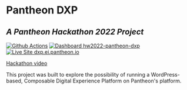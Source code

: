 # Pantheon DXP

## _A Pantheon Hackathon 2022 Project_

[![Github Actions](https://github.com/pantheon-systems/hw2022-pantheon-dxp/actions/workflows/build_deploy_and_test.yml/badge.svg)](https://github.com/pantheon-systems/hw2022-pantheon-dxp/actions/workflows/build_deploy_and_test.yml)
[![Dashboard hw2022-pantheon-dxp](https://img.shields.io/badge/dashboard-hw2022_pantheon_dxp-yellow.svg)](https://dashboard.pantheon.io/sites/5a0227f9-d1b1-4580-9471-cad2272ec955#dev/code)
[![Live Site dxp.ei.pantheon.io](https://img.shields.io/badge/site-dxp.ei.pantheon.io-blue.svg)](https://dxp.ei.pantheon.io/)

[Hackathon video](https://drive.google.com/file/d/1Uijj5NZVRhJDSc-t_t5sii2sNFzm7if5/view?usp=share_link)

This project was built to explore the possibility of running a WordPress-based, Composable Digital Experience Platform on Pantheon's platform.
